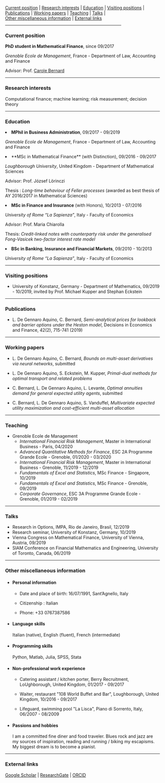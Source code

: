 <div>
 
  <div>
  <a href="#current-position">Current position</a> | <a href="#research-interests">Research interests</a> | <a href="#education">Education</a> | <a href="#visiting-positions">Visiting positions</a> |
  </div>
  <div>
  <a href="#publications">Publications</a> | <a href="#working-papers">Working papers</a> |                                     
  <a href="#teaching">Teaching</a> | <a href="#talks">Talks</a> |
  </div>
  <div>
   <a href="#other-miscellaneous-information">Other miscellaneous information</a> |
  <a href="#external-links">External links</a> 
  </div>
  
</div>

<hr width="75%">

<!--- <a href="https://raw.githubusercontent.com/luca-dga/-/master/CV_LucaDGA.pdf" target="_blank">Download CV</a>  --->

<!--- <hr width="25%"> --->
 
 
### **Current position**
   <b>PhD student in Mathematical Finance</b>, since 09/2017 

   *Grenoble Ecole de Management*, France - Department of Law, Accounting and Finance
   
   Advisor: Prof. <a href="http://www.carole.bernard.free.fr/" target="_blank">Carole Bernard</a>
    
<hr>
    
### **Research interests**
Computational finance; machine learning; risk measurement; decision theory


<hr>

### **Education**
<li>  <b>MPhil in Business Administration</b>, 09/2017 - 09/2019 </li>
    
   *Grenoble Ecole de Management*, France - Department of Law, Accounting and Finance 	 
    
<li>  **MSc in Mathematical Finance** (with Distinction), 09/2016 - 09/2017 </li>

   *Loughborough University*, United Kingdom - Department of Mathematical Sciences

   Advisor: Prof. József Lörinczi

   Thesis : *Long-time behaviour of Feller processes* (awarded as best thesis of AY 2016/2017 in Mathematical Sciences)

<li>  <b>MSc in Finance and Insurance</b> (with Honors), 10/2013 - 07/2016 </li>

   *University of Rome “La Sapienza”*, Italy - Faculty of Economics

   Advisor: Prof. Maria Chiarolla

   Thesis: *Credit-linked notes with counterparty risk under the generalised Fong-Vasicek two-factor interest rate model*
    
<li>  <b>BSc in Banking, Insurance and Financial Markets</b>, 09/2010 - 10/2013 </li>
 
   *University of Rome “La Sapienza”*, Italy - Faculty of Economics
   
<hr>

### **Visiting positions**
   - University of Konstanz, Germany - Department of Mathematics, 09/2019 - 10/2019, invited by Prof. Michael Kupper and Stephan Eckstein

<hr>

### **Publications**
   - L. De Gennaro Aquino, C. Bernard, *Semi-analytical prices for lookback and barrier options under the Heston model*, Decisions in Economics and Finance, 42(2), 715-741 (2019)

<hr>

### **Working papers**
   - L. De Gennaro Aquino, C. Bernard, *Bounds on multi-asset derivatives via neural networks*, submitted

   - L. De Gennaro Aquino, S. Eckstein, M. Kupper, *Primal-dual methods for optimal transport and related problems*

   - C. Bernard, L. De Gennaro Aquino, L. Levante, *Optimal annuities demand for general expected utility agents*, submitted

   - C. Bernard, L. De Gennaro Aquino, S. Vanduffel, *Multivariate expected utility maximization and cost-efficient multi-asset allocation*

<hr>

### **Teaching**
   - Grenoble Ecole de Management
       - *International Financial Risk Management*, Master in International Business - Paris, 04/2020
       - *Advanced Quantitative Methods for Finance*, ESC 2A Programme Grande Ecole - Grenoble, 01/2020 - 03/2020
       - *International Financial Risk Management*, Master in International Business - Grenoble, 11/2019 - 12/2019
       - *Fundamentals of Excel and Statistics*, MSc Finance - Singapore, 10/2019
       - *Fundamentals of Excel and Statistics*, MSc Finance - Grenoble, 09/2019
       - *Corporate Governance*, ESC 3A Programme Grande Ecole - Grenoble, 01/2019 - 02/2019

<hr>

### **Talks**
   - Research in Options, IMPA, Rio de Janeiro, Brasil, 12/2019
   - Research seminar, University of Konstanz, Germany, 10/2019
   - Vienna Congress on Mathematical Finance, University of Vienna, Austria, 09/2019
   - SIAM Conference on Financial Mathematics and Engineering, University of Toronto, Canada, 06/2019

<hr>

### **Other miscellaneous information**
   - #### **Personal information**
       - Date and place of birth: 16/07/1991, Sant’Agnello, Italy

       - Citizenship : Italian

       - Phone: +33 0767387586

   - #### **Language skills**

        Italian (native), English (fluent), French (intermediate)
    
   - #### **Programming skills**

        Python, Matlab, Julia, SPSS, Stata
    
   - #### **Non-professional work experience**

       - Catering assistant / kitchen porter, Berry Recruitment, LoUghborough, United Kingdom, 01/2017 - 09/2017
    
       - Waiter, restaurant "108 World Buffet and Bar", Loughborough, United Kingdom, 10/2016 - 09/2017
    
       - Lifeguard, swimming pool "La Lisca", Piano di Sorrento, Italy, 06/2007 - 08/2009

   - #### **Passions and hobbies**

       I am a committed fine diner and food traveler. Blues rock and jazz are my sources of inspiration, reading and running / biking my escapisms. My biggest dream is to become a pianist. 
<hr>

### **External links**
<a href="https://scholar.google.it/citations?user=Jk0lgM4AAAAJ&hl=it&oi=ao" target="_blank">Google Scholar</a> | 
<a href="https://www.researchgate.net/profile/Luca_De_Gennaro_Aquino" target="_blank">ResearchGate</a> |
<a href="https://orcid.org/0000-0001-5377-5385" target="_blank">ORCID</a> 
